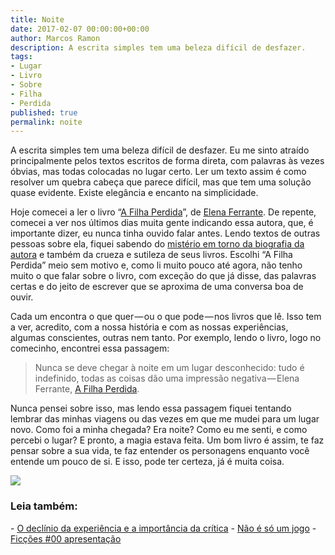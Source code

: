 ```yaml
---
title: Noite
date: 2017-02-07 00:00:00+00:00
author: Marcos Ramon
description: A escrita simples tem uma beleza difícil de desfazer.
tags:
- Lugar
- Livro
- Sobre
- Filha
- Perdida
published: true
permalink: noite
---
```

A escrita simples tem uma beleza difícil de desfazer. Eu me sinto atraído principalmente pelos textos escritos de forma direta, com palavras às vezes óbvias, mas todas colocadas no lugar certo. Ler um texto assim é como resolver um quebra cabeça que parece difícil, mas que tem uma solução quase evidente. Existe elegância e encanto na simplicidade.

Hoje comecei a ler o livro “[A Filha Perdida](http://amzn.to/2lp5vHB)”, de [Elena Ferrante](https://pt.wikipedia.org/wiki/Elena_Ferrante). De repente, comecei a ver nos últimos dias muita gente indicando essa autora, que, é importante dizer, eu nunca tinha ouvido falar antes. Lendo textos de outras pessoas sobre ela, fiquei sabendo do [mistério em torno da biografia da autora](https://www.nytimes.com/2016/10/03/books/elena-ferrante-anita-raja-domenico-starnone.html?_r=0) e também da crueza e sutileza de seus livros. Escolhi “A Filha Perdida” meio sem motivo e, como li muito pouco até agora, não tenho muito o que falar sobre o livro, com exceção do que já disse, das palavras certas e do jeito de escrever que se aproxima de uma conversa boa de ouvir.

Cada um encontra o que quer — ou o que pode — nos livros que lê. Isso tem a ver, acredito, com a nossa história e com as nossas experiências, algumas conscientes, outras nem tanto. Por exemplo, lendo o livro, logo no comecinho, encontrei essa passagem:

> Nunca se deve chegar à noite em um lugar desconhecido: tudo é indefinido, todas as coisas dão uma impressão negativa — Elena Ferrante, [A Filha Perdida](http://amzn.to/2lp5vHB).

Nunca pensei sobre isso, mas lendo essa passagem fiquei tentando lembrar das minhas viagens ou das vezes em que me mudei para um lugar novo. Como foi a minha chegada? Era noite? Como eu me senti, e como percebi o lugar? E pronto, a magia estava feita. Um bom livro é assim, te faz pensar sobre a sua vida, te faz entender os personagens enquanto você entende um pouco de si. E isso, pode ter certeza, já é muita coisa.

<img src="https://cdn-images-1.medium.com/max/800/1*ud5vhKuAjq1_M3Dbcap8CQ.jpeg">



<h3>Leia também:</h3>
- <a href="/o-declinio-da-experiencia-e-a-importancia-da-critica">O declínio da experiência e a importância da crítica</a>
- <a href="/nao-e-so-um-jogo">Não é só um jogo</a>
- <a href="/ficcoes-00-apresentacao">Ficções #00   apresentação</a>
